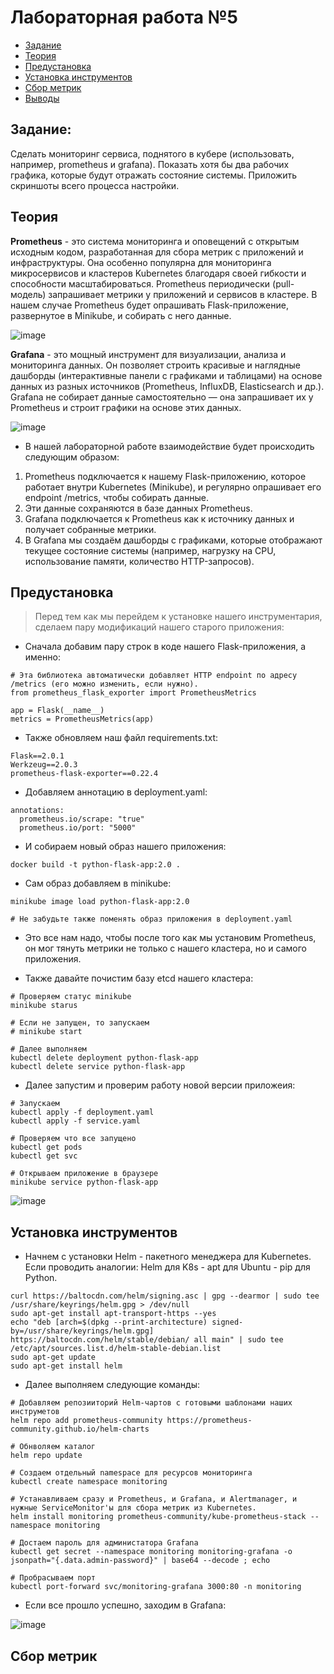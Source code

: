 # Лабораторная работа №5

- [Задание](#задание)
- [Теория](#теория)
- [Предустановка](#предустановка)
- [Установка инструментов](#установка-инструментов)
- [Сбор метрик](#сбор-метрик)
- [Выводы](#выводы)

## Задание: 

Сделать мониторинг сервиса, поднятого в кубере (использовать, например, prometheus и grafana). Показать хотя бы два рабочих графика, которые будут отражать состояние системы. Приложить скриншоты всего процесса настройки.

## Теория

**Prometheus** - это система мониторинга и оповещений с открытым исходным кодом, разработанная для сбора метрик с приложений и инфраструктуры.
Она особенно популярна для мониторинга микросервисов и кластеров Kubernetes благодаря своей гибкости и способности масштабироваться. Prometheus периодически (pull-модель) запрашивает метрики у приложений и сервисов в кластере. В нашем случае Prometheus будет опрашивать Flask-приложение, развернутое в Minikube, и собирать с него данные.

![image](https://github.com/user-attachments/assets/26d2a7e4-639b-4751-9f0d-043a211f45cd)

**Grafana** - это мощный инструмент для визуализации, анализа и мониторинга данных. Он позволяет строить красивые и наглядные дашборды (интерактивные панели с графиками и таблицами) на основе данных из разных источников (Prometheus, InfluxDB, Elasticsearch и др.). Grafana не собирает данные самостоятельно — она запрашивает их у Prometheus и строит графики на основе этих данных.

![image](https://github.com/user-attachments/assets/7641968a-2537-41b8-aa1e-785af3728255)

* В нашей лабораторной работе взаимодействие будет происходить следующим образом:
1. Prometheus подключается к нашему Flask-приложению, которое работает внутри Kubernetes (Minikube), и регулярно опрашивает его endpoint /metrics, чтобы собирать данные.
2. Эти данные сохраняются в базе данных Prometheus.
3. Grafana подключается к Prometheus как к источнику данных и получает собранные метрики.
4. В Grafana мы создаём дашборды с графиками, которые отображают текущее состояние системы (например, нагрузку на CPU, использование памяти, количество HTTP-запросов).

## Предустановка

> Перед тем как мы перейдем к установке нашего инструментария, сделаем пару модификаций нашего старого приложения:

* Сначала добавим пару строк в коде нашего Flask-приложения, а именно:

```
# Эта библиотека автоматически добавляет HTTP endpoint по адресу /metrics (его можно изменить, если нужно). 
from prometheus_flask_exporter import PrometheusMetrics

app = Flask(__name__)
metrics = PrometheusMetrics(app)
```

* Также обновляем наш файл requirements.txt:

```
Flask==2.0.1
Werkzeug==2.0.3
prometheus-flask-exporter==0.22.4
```

* Добавляем аннотацию в deployment.yaml:

```
annotations:
  prometheus.io/scrape: "true"
  prometheus.io/port: "5000"
```

* И собираем новый образ нашего приложения:

```
docker build -t python-flask-app:2.0 .
```

* Сам образ добавляем в minikube:

```
minikube image load python-flask-app:2.0

# Не забудьте также поменять образ приложения в deployment.yaml
```

* Это все нам надо, чтобы после того как мы установим Prometheus, он мог тянуть метрики не только с нашего кластера, но и самого приложения.

* Также давайте почистим базу etcd нашего кластера:

```
# Проверяем статус minikube
minikube starus

# Если не запущен, то запускаем
# minikube start

# Далее выполняем
kubectl delete deployment python-flask-app
kubectl delete service python-flask-app
```

* Далее запустим и проверим работу новой версии приложеия:

```
# Запускаем
kubectl apply -f deployment.yaml
kubectl apply -f service.yaml

# Проверяем что все запущено
kubectl get pods
kubectl get svc

# Открываем приложение в браузере
minikube service python-flask-app
```

![image](https://github.com/user-attachments/assets/f8af2bd0-651f-477e-8081-a71185fb26a5)


## Установка инструментов

* Начнем с установки Helm - пакетного менеджера для Kubernetes. Если проводить аналогии: Helm для K8s - apt для Ubuntu - pip для Python.

```
curl https://baltocdn.com/helm/signing.asc | gpg --dearmor | sudo tee /usr/share/keyrings/helm.gpg > /dev/null
sudo apt-get install apt-transport-https --yes
echo "deb [arch=$(dpkg --print-architecture) signed-by=/usr/share/keyrings/helm.gpg] https://baltocdn.com/helm/stable/debian/ all main" | sudo tee /etc/apt/sources.list.d/helm-stable-debian.list
sudo apt-get update
sudo apt-get install helm
```

* Далее выполняем следующие команды:

```
# Добавляем репозииторий Helm-чартов с готовыми шаблонами наших инструметов
helm repo add prometheus-community https://prometheus-community.github.io/helm-charts

# Обнволяем каталог
helm repo update

# Создаем отдельный namespace для ресурсов мониторинга
kubectl create namespace monitoring

# Устанавливаем сразу и Prometheus, и Grafana, и Alertmanager, и нужные ServiceMonitor'ы для сбора метрик из Kubernetes. 
helm install monitoring prometheus-community/kube-prometheus-stack --namespace monitoring

# Достаем пароль для администатора Grafana 
kubectl get secret --namespace monitoring monitoring-grafana -o jsonpath="{.data.admin-password}" | base64 --decode ; echo

# Пробрасываем порт
kubectl port-forward svc/monitoring-grafana 3000:80 -n monitoring
```

* Если все прошло успешно, заходим в Grafana:

![image](https://github.com/user-attachments/assets/01e34b8e-0dc1-47d1-b846-c9d63e46a6fd)

## Сбор метрик
